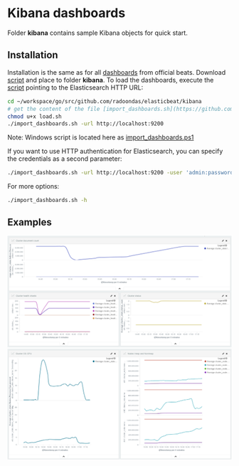 # Kibana dashboards

Folder **kibana** contains sample Kibana objects for quick start.

## Installation

Installation is the same as for all [dashboards](https://github.com/elastic/beats-dashboards) from official beats. Download [script](https://github.com/elastic/beats-dashboards/blob/master/load.sh) and place to folder **kibana**. To load the dashboards, execute the [script](https://github.com/elastic/beats-dashboards/blob/master/load.sh) pointing to the Elasticsearch HTTP URL:

```bash
cd ~/workspace/go/src/github.com/radoondas/elasticbeat/kibana
# get the content of the file [import_dashboards.sh](https://github.com/elastic/beats/blob/master/dev-tools/import_dashboards.sh) and save on the disk
chmod u+x load.sh
./import_dashboards.sh -url http://localhost:9200
```
Note: Windows script is located here as [import_dashboards.ps1](https://github.com/elastic/beats/blob/master/dev-tools/import_dashboards.ps1)

If you want to use HTTP authentication for Elasticsearch, you can specify the credentials as a second parameter:

```bash
./import_dashboards.sh -url http://localhost:9200 -user 'admin:password'
```

For more options:

```bash
./import_dashboards.sh -h
```

## Examples

![ElasticBeat example 1](docs/images/elasticbeat_1.png)
![ElasticBeat example 2](docs/images/elasticbeat_2.png)
